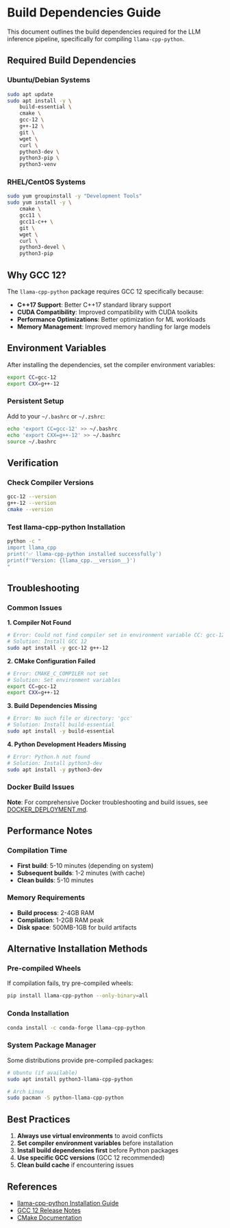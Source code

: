 # Build Dependencies Guide

This document outlines the build dependencies required for the LLM inference pipeline, specifically for compiling `llama-cpp-python`.

## Required Build Dependencies

### Ubuntu/Debian Systems
```bash
sudo apt update
sudo apt install -y \
    build-essential \
    cmake \
    gcc-12 \
    g++-12 \
    git \
    wget \
    curl \
    python3-dev \
    python3-pip \
    python3-venv
```

### RHEL/CentOS Systems
```bash
sudo yum groupinstall -y "Development Tools"
sudo yum install -y \
    cmake \
    gcc11 \
    gcc11-c++ \
    git \
    wget \
    curl \
    python3-devel \
    python3-pip
```

## Why GCC 12?

The `llama-cpp-python` package requires GCC 12 specifically because:
- **C++17 Support**: Better C++17 standard library support
- **CUDA Compatibility**: Improved compatibility with CUDA toolkits
- **Performance Optimizations**: Better optimization for ML workloads
- **Memory Management**: Improved memory handling for large models

## Environment Variables

After installing the dependencies, set the compiler environment variables:

```bash
export CC=gcc-12
export CXX=g++-12
```

### Persistent Setup
Add to your `~/.bashrc` or `~/.zshrc`:
```bash
echo 'export CC=gcc-12' >> ~/.bashrc
echo 'export CXX=g++-12' >> ~/.bashrc
source ~/.bashrc
```

## Verification

### Check Compiler Versions
```bash
gcc-12 --version
g++-12 --version
cmake --version
```

### Test llama-cpp-python Installation
```bash
python -c "
import llama_cpp
print('✅ llama-cpp-python installed successfully')
print(f'Version: {llama_cpp.__version__}')
"
```

## Troubleshooting

### Common Issues

**1. Compiler Not Found**
```bash
# Error: Could not find compiler set in environment variable CC: gcc-12
# Solution: Install GCC 12
sudo apt install -y gcc-12 g++-12
```

**2. CMake Configuration Failed**
```bash
# Error: CMAKE_C_COMPILER not set
# Solution: Set environment variables
export CC=gcc-12
export CXX=g++-12
```

**3. Build Dependencies Missing**
```bash
# Error: No such file or directory: 'gcc'
# Solution: Install build-essential
sudo apt install -y build-essential
```

**4. Python Development Headers Missing**
```bash
# Error: Python.h not found
# Solution: Install python3-dev
sudo apt install -y python3-dev
```

### Docker Build Issues

**Note**: For comprehensive Docker troubleshooting and build issues, see [DOCKER_DEPLOYMENT.md](DOCKER_DEPLOYMENT.md).

## Performance Notes

### Compilation Time
- **First build**: 5-10 minutes (depending on system)
- **Subsequent builds**: 1-2 minutes (with cache)
- **Clean builds**: 5-10 minutes

### Memory Requirements
- **Build process**: 2-4GB RAM
- **Compilation**: 1-2GB RAM peak
- **Disk space**: 500MB-1GB for build artifacts

## Alternative Installation Methods

### Pre-compiled Wheels
If compilation fails, try pre-compiled wheels:
```bash
pip install llama-cpp-python --only-binary=all
```

### Conda Installation
```bash
conda install -c conda-forge llama-cpp-python
```

### System Package Manager
Some distributions provide pre-compiled packages:
```bash
# Ubuntu (if available)
sudo apt install python3-llama-cpp-python

# Arch Linux
sudo pacman -S python-llama-cpp-python
```

## Best Practices

1. **Always use virtual environments** to avoid conflicts
2. **Set compiler environment variables** before installation
3. **Install build dependencies first** before Python packages
4. **Use specific GCC versions** (GCC 12 recommended)
5. **Clean build cache** if encountering issues

## References

- [llama-cpp-python Installation Guide](https://github.com/abetlen/llama-cpp-python#installation)
- [GCC 12 Release Notes](https://gcc.gnu.org/gcc-12/changes.html)
- [CMake Documentation](https://cmake.org/documentation/)
